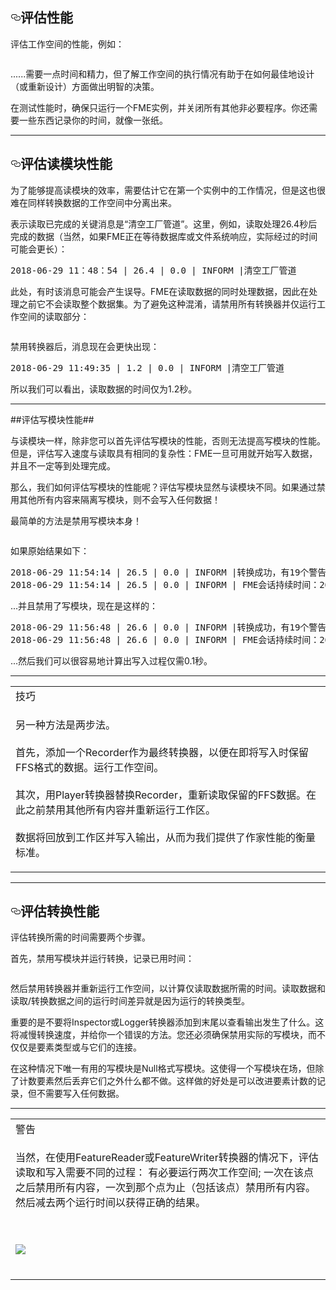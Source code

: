 
  <div id="readme" class="readme blob instapaper_body">
    <article class="markdown-body entry-content" itemprop="text"><h1><a id="user-content-assessing-performance" class="anchor" aria-hidden="true" href="https://github.com/safesoftware/FMETraining/blob/Desktop-Advanced-2018/DesktopAdvanced2WorkspaceDesign/2.13.AssessingPerformance.md#assessing-performance"><svg class="octicon octicon-link" viewBox="0 0 16 16" version="1.1" width="16" height="16" aria-hidden="true"><path fill-rule="evenodd" d="M4 9h1v1H4c-1.5 0-3-1.69-3-3.5S2.55 3 4 3h4c1.45 0 3 1.69 3 3.5 0 1.41-.91 2.72-2 3.25V8.59c.58-.45 1-1.27 1-2.09C10 5.22 8.98 4 8 4H4c-.98 0-2 1.22-2 2.5S3 9 4 9zm9-3h-1v1h1c1 0 2 1.22 2 2.5S13.98 12 13 12H9c-.98 0-2-1.22-2-2.5 0-.83.42-1.64 1-2.09V6.25c-1.09.53-2 1.84-2 3.25C6 11.31 7.55 13 9 13h4c1.45 0 3-1.69 3-3.5S14.5 6 13 6z"></path></svg></a><font style="vertical-align: inherit;"><font style="vertical-align: inherit;">评估性能</font></font></h1>
<p><font style="vertical-align: inherit;"><font style="vertical-align: inherit;">评估工作空间的性能，例如：</font></font></p>
<p><a target="_blank" href="https://github.com/safesoftware/FMETraining/blob/Desktop-Advanced-2018/DesktopAdvanced2WorkspaceDesign/Images/Img2.073.WorkspaceForPerformanceAssessment.png"><img src="./Images/Img2.073.WorkspaceForPerformanceAssessment.png" alt="" style="max-width:100%;"></a></p>
<p><font style="vertical-align: inherit;"><font style="vertical-align: inherit;">......需要一点时间和精力，但了解工作空间的执行情况有助于在如何最佳地设计（或重新设计）方面做出明智的决策。</font></font></p>
<p><font style="vertical-align: inherit;"><font style="vertical-align: inherit;">在测试性能时，确保只运行一个FME实例，并关闭所有其他非必要程序。</font><font style="vertical-align: inherit;">你还需要一些东西记录你的时间，就像一张纸。</font></font></p>
<hr>
<h2><a id="user-content-assessing-reader-performance" class="anchor" aria-hidden="true" href="https://github.com/safesoftware/FMETraining/blob/Desktop-Advanced-2018/DesktopAdvanced2WorkspaceDesign/2.13.AssessingPerformance.md#assessing-reader-performance"><svg class="octicon octicon-link" viewBox="0 0 16 16" version="1.1" width="16" height="16" aria-hidden="true"><path fill-rule="evenodd" d="M4 9h1v1H4c-1.5 0-3-1.69-3-3.5S2.55 3 4 3h4c1.45 0 3 1.69 3 3.5 0 1.41-.91 2.72-2 3.25V8.59c.58-.45 1-1.27 1-2.09C10 5.22 8.98 4 8 4H4c-.98 0-2 1.22-2 2.5S3 9 4 9zm9-3h-1v1h1c1 0 2 1.22 2 2.5S13.98 12 13 12H9c-.98 0-2-1.22-2-2.5 0-.83.42-1.64 1-2.09V6.25c-1.09.53-2 1.84-2 3.25C6 11.31 7.55 13 9 13h4c1.45 0 3-1.69 3-3.5S14.5 6 13 6z"></path></svg></a><font style="vertical-align: inherit;"><font style="vertical-align: inherit;">评估读模块性能</font></font></h2>
<p><font style="vertical-align: inherit;"><font style="vertical-align: inherit;">为了能够提高读模块的效率，需要估计它在第一个实例中的工作情况，但是这也很难在同样转换数据的工作空间中分离出来。</font></font></p>
<p><font style="vertical-align: inherit;"><font style="vertical-align: inherit;">表示读取已完成的关键消息是“清空工厂管道”。</font><font style="vertical-align: inherit;">这里，例如，读取处理26.4秒后完成的数据（当然，如果FME正在等待数据库或文件系统响应，实际经过的时间可能会更长）：</font></font></p>
<pre><font style="vertical-align: inherit;"><font style="vertical-align: inherit;">2018-06-29 11：48：54 | </font><font style="vertical-align: inherit;">26.4 | </font><font style="vertical-align: inherit;">0.0 | INFORM |清空工厂管道
</font></font></pre>
<p><font style="vertical-align: inherit;"><font style="vertical-align: inherit;">此处，有时该消息可能会产生误导。</font><font style="vertical-align: inherit;">FME在读取数据的同时处理数据，因此在处理之前它不会读取整个数据集。</font><font style="vertical-align: inherit;">为了避免这种混淆，请禁用所有转换器并仅运行工作空间的读取部分：</font></font></p>
<p><a target="_blank" href="https://github.com/safesoftware/FMETraining/blob/Desktop-Advanced-2018/DesktopAdvanced2WorkspaceDesign/Images/Img2.013.AssessingReaderPerformanceDisabledWorkspace.png"><img src="./Images/Img2.013.AssessingReaderPerformanceDisabledWorkspace.png" alt="" style="max-width:100%;"></a></p>
<p><font style="vertical-align: inherit;"><font style="vertical-align: inherit;">禁用转换器后，消息现在会更快出现：</font></font></p>
<pre><font style="vertical-align: inherit;"><font style="vertical-align: inherit;">2018-06-29 11:49:35 | </font><font style="vertical-align: inherit;">1.2 | </font><font style="vertical-align: inherit;">0.0 | INFORM |清空工厂管道
</font></font></pre>
<p><font style="vertical-align: inherit;"><font style="vertical-align: inherit;">所以我们可以看出，读取数据的时间仅为1.2秒。</font></font></p>
<hr>
<p><font style="vertical-align: inherit;"><font style="vertical-align: inherit;">##评估写模块性能##</font></font></p>
<p><font style="vertical-align: inherit;"><font style="vertical-align: inherit;">与读模块一样，除非您可以首先评估写模块的性能，否则无法提高写模块的性能。</font><font style="vertical-align: inherit;">但是，评估写入速度与读取具有相同的复杂性：FME一旦可用就开始写入数据，并且不一定等到处理完成。</font></font></p>
<p><font style="vertical-align: inherit;"><font style="vertical-align: inherit;">那么，我们如何评估写模块的性能呢？</font><font style="vertical-align: inherit;">评估写模块显然与读模块不同。</font><font style="vertical-align: inherit;">如果通过禁用其他所有内容来隔离写模块，则不会写入任何数据！</font></font></p>
<p><font style="vertical-align: inherit;"><font style="vertical-align: inherit;">最简单的方法是禁用写模块本身！</font></font></p>
<p><a target="_blank" href="https://github.com/safesoftware/FMETraining/blob/Desktop-Advanced-2018/DesktopAdvanced2WorkspaceDesign/Images/Img2.022.AssessingWritersDisabled.png"><img src="./Images/Img2.022.AssessingWritersDisabled.png" alt="" style="max-width:100%;"></a></p>
<p><font style="vertical-align: inherit;"><font style="vertical-align: inherit;">如果原始结果如下：</font></font></p>
<pre><font style="vertical-align: inherit;"><font style="vertical-align: inherit;">2018-06-29 11:54:14 | </font><font style="vertical-align: inherit;">26.5 | </font><font style="vertical-align: inherit;">0.0 | INFORM |转换成功，有19个警告（148个要素输出）</font></font><font></font><font style="vertical-align: inherit;"><font style="vertical-align: inherit;">
2018-06-29 11:54:14 | </font><font style="vertical-align: inherit;">26.5 | </font><font style="vertical-align: inherit;">0.0 | INFORM | FME会话持续时间：26.7秒。</font><font style="vertical-align: inherit;">（CPU：22.5s用户，4.0s系统）</font></font><font></font>
</pre>
<p><font style="vertical-align: inherit;"><font style="vertical-align: inherit;">...并且禁用了写模块，现在是这样的：</font></font></p>
<pre><font style="vertical-align: inherit;"><font style="vertical-align: inherit;">2018-06-29 11:56:48 | </font><font style="vertical-align: inherit;">26.6 | </font><font style="vertical-align: inherit;">0.0 | INFORM |转换成功，有19个警告（0个要素输出）</font></font><font></font><font style="vertical-align: inherit;"><font style="vertical-align: inherit;">
2018-06-29 11:56:48 | </font><font style="vertical-align: inherit;">26.6 | </font><font style="vertical-align: inherit;">0.0 | INFORM | FME会话持续时间：26.6秒。</font><font style="vertical-align: inherit;">（CPU：22.1s用户，4.4s系统）</font></font><font></font>
</pre>
<p><font style="vertical-align: inherit;"><font style="vertical-align: inherit;">...然后我们可以很容易地计算出写入过程仅需0.1秒。</font></font></p>
<hr>
 
<table>
<tbody><tr>
<td>
<i></i><font style="vertical-align: inherit;"><font style="vertical-align: inherit;">
技巧
</font></font></td>
</tr>
<tr>
<td><font style="vertical-align: inherit;"><font style="vertical-align: inherit;">

另一种方法是两步法。
</font></font><br><br><font style="vertical-align: inherit;"><font style="vertical-align: inherit;">首先，添加一个Recorder作为最终转换器，以便在即将写入时保留FFS格式的数据。</font><font style="vertical-align: inherit;">运行工作空间。
</font></font><br><br><font style="vertical-align: inherit;"><font style="vertical-align: inherit;">其次，用Player转换器替换Recorder，重新读取保留的FFS数据。</font><font style="vertical-align: inherit;">在此之前禁用其他所有内容并重新运行工作区。
</font></font><br><br><font style="vertical-align: inherit;"><font style="vertical-align: inherit;">数据将回放到工作区并写入输出，从而为我们提供了作家性能的衡量标准。

</font></font></td>
</tr>
</tbody></table>
<hr>
<h2><a id="user-content-assessing-transformer-performance" class="anchor" aria-hidden="true" href="https://github.com/safesoftware/FMETraining/blob/Desktop-Advanced-2018/DesktopAdvanced2WorkspaceDesign/2.13.AssessingPerformance.md#assessing-transformer-performance"><svg class="octicon octicon-link" viewBox="0 0 16 16" version="1.1" width="16" height="16" aria-hidden="true"><path fill-rule="evenodd" d="M4 9h1v1H4c-1.5 0-3-1.69-3-3.5S2.55 3 4 3h4c1.45 0 3 1.69 3 3.5 0 1.41-.91 2.72-2 3.25V8.59c.58-.45 1-1.27 1-2.09C10 5.22 8.98 4 8 4H4c-.98 0-2 1.22-2 2.5S3 9 4 9zm9-3h-1v1h1c1 0 2 1.22 2 2.5S13.98 12 13 12H9c-.98 0-2-1.22-2-2.5 0-.83.42-1.64 1-2.09V6.25c-1.09.53-2 1.84-2 3.25C6 11.31 7.55 13 9 13h4c1.45 0 3-1.69 3-3.5S14.5 6 13 6z"></path></svg></a><font style="vertical-align: inherit;"><font style="vertical-align: inherit;">评估转换性能</font></font></h2>
<p><font style="vertical-align: inherit;"><font style="vertical-align: inherit;">评估转换所需的时间需要两个步骤。</font></font></p>
<p><font style="vertical-align: inherit;"><font style="vertical-align: inherit;">首先，禁用写模块并运行转换，记录已用时间：</font></font></p>
<p><a target="_blank" href="https://github.com/safesoftware/FMETraining/blob/Desktop-Advanced-2018/DesktopAdvanced2WorkspaceDesign/Images/Img2.022.AssessingWritersDisabled.png"><img src="./Images/Img2.022.AssessingWritersDisabled.png" alt="" style="max-width:100%;"></a></p>
<p><font style="vertical-align: inherit;"><font style="vertical-align: inherit;">然后禁用转换器并重新运行工作空间，以计算仅读取数据所需的时间。</font><font style="vertical-align: inherit;">读取数据和读取/转换数据之间的运行时间差异就是因为运行的转换类型。</font></font></p>
<p><font style="vertical-align: inherit;"><font style="vertical-align: inherit;">重要的是不要将Inspector或Logger转换器添加到末尾以查看输出发生了什么。</font><font style="vertical-align: inherit;">这将减慢转换速度，并给你一个错误的方法。</font><font style="vertical-align: inherit;">您还必须确保禁用实际的写模块，而不仅仅是要素类型或与它们的连接。</font></font></p>
<p><font style="vertical-align: inherit;"><font style="vertical-align: inherit;">在这种情况下唯一有用的写模块是Null格式写模块。</font><font style="vertical-align: inherit;">这使得一个写模块在场，但除了计数要素然后丢弃它们之外什么都不做。</font><font style="vertical-align: inherit;">这样做的好处是可以改进要素计数的记录，但不需要写入任何数据。</font></font></p>
<hr>
 
<table>
<tbody><tr>
<td>
<i></i><font style="vertical-align: inherit;"><font style="vertical-align: inherit;">
警告
</font></font></td>
</tr>
<tr>
<td><font style="vertical-align: inherit;"><font style="vertical-align: inherit;">

当然，在使用FeatureReader或FeatureWriter转换器的情况下，评估读取和写入需要不同的过程：
 </font><font style="vertical-align: inherit;">有必要运行两次工作空间; </font><font style="vertical-align: inherit;">一次在该点之后禁用所有内容，一次到那个点为止（包括该点）禁用所有内容。</font><font style="vertical-align: inherit;">然后减去两个运行时间以获得正确的结果。

</font></font><br><br><a target="_blank" href="https://github.com/safesoftware/FMETraining/blob/Desktop-Advanced-2018/DesktopAdvanced2WorkspaceDesign/Images/Img2.074.FeatureReaderForPerformanceAssessment.png"><img src="./Images/Img2.074.FeatureReaderForPerformanceAssessment.png" style="max-width:100%;"></a>
<br><br><font style="vertical-align: inherit;"></font></td>
</tr>
</tbody></table>
</article>
  </div>
</div></body></html>
